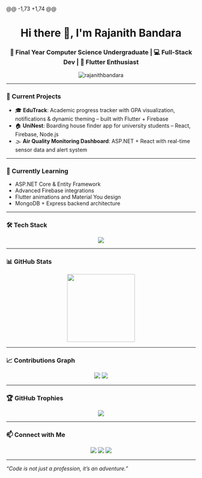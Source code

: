 @@ -1,73 +1,74 @@
<h1 align="center">Hi there 👋, I'm Rajanith Bandara</h1>
<h3 align="center">🚀 Final Year Computer Science Undergraduate | 💻 Full-Stack Dev | 📱 Flutter Enthusiast</h3>

<p align="center">
  <img src="https://komarev.com/ghpvc/?username=rajanithbandara&label=Profile%20views&color=brightgreen&style=flat" alt="rajanithbandara" />
</p>

---

### 🔭 Current Projects

- 🎓 **EduTrack**: Academic progress tracker with GPA visualization, notifications & dynamic theming – built with Flutter + Firebase
- 🏠 **UniNest**: Boarding house finder app for university students – React, Firebase, Node.js
- 🌫️ **Air Quality Monitoring Dashboard**: ASP.NET + React with real-time sensor data and alert system

---

### 🌱 Currently Learning

- ASP.NET Core & Entity Framework
- Advanced Firebase integrations
- Flutter animations and Material You design
- MongoDB + Express backend architecture

---

### 🛠️ Tech Stack

<p align="center">
  <img src="https://skillicons.dev/icons?i=react,nextjs,tailwind,flutter,dart,firebase,dotnet,csharp,mongodb,postgresql,ts,js,html,css,github,vscode,linux" />
</p>

---

### 📊 GitHub Stats

<p align="center">
  <img src="https://github-readme-stats.vercel.app/api?username=rajanithbandara&show_icons=true&theme=tokyonight&hide_border=true" height="180"/>
</p>

---

### 📈 Contributions Graph

<p align="center">
  <img src="https://github-readme-activity-graph.cyclic.app/graph?username=rajanithbandara&theme=tokyo-night" />
  <img src="https://github-readme-activity-graph.vercel.app/graph?username=rajanithbandara&theme=tokyo-night&area=true&hide_border=true" />
</p>


---

### 🏆 GitHub Trophies

<p align="center">
  <img src="https://github-profile-trophy.vercel.app/?username=rajanithbandara&theme=onedark&no-frame=true&row=1&column=7" />
</p>

---

### 📫 Connect with Me

<p align="center">
  <a href="mailto:rajanithbandaras@gmail.com"><img src="https://img.shields.io/badge/-Gmail-D14836?style=for-the-badge&logo=gmail&logoColor=white" /></a>
  <a href="https://www.linkedin.com/in/rajanith-bandara-373920264/"><img src="https://img.shields.io/badge/-LinkedIn-0A66C2?style=for-the-badge&logo=linkedin&logoColor=white" /></a>
  <a href="https://rajaniths.online"><img src="https://img.shields.io/badge/-Portfolio-121212?style=for-the-badge&logo=web&logoColor=white" /></a>
</p>

---


_“Code is not just a profession, it’s an adventure.”_
